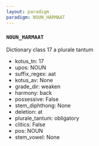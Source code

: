 ```yaml
---
layout: paradigm
paradigm: NOUN_HARMAAT
---
```

### ` NOUN_HARMAAT `

Dictionary class 17 a plurale tantum
* kotus_tn: 17
* upos: NOUN
* suffix_regex: aat
* kotus_av: None
* grade_dir: weaken
* harmony: back
* possessive: False
* stem_diphthong: None
* deletion: at
* plurale_tantum: obligatory
* clitics: False
* pos: NOUN
* stem_vowel: None
